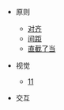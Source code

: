 * 原则
  * [对齐](pages/principle/align)
  * [间距](pages/principle/space)
  * [直截了当](pages/principle/direct)
  
* 视觉
  * [11](teach/js/object)
  
* 交互
